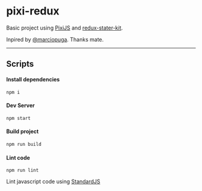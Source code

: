 # pixi-redux

Basic project using [PixiJS](https://pixijs.io) and [redux-stater-kit](https://redux-starter-kit.js.org).

Inpired by [@marciopuga](https://github.com/marciopuga). Thanks mate.

---

## Scripts

#### Install dependencies

```shell
npm i
```

#### Dev Server

```shell
npm start
```

#### Build project

```shell
npm run build
```

#### Lint code

```shell
npm run lint
```

Lint javascript code using [StandardJS](https://standardjs.com)


